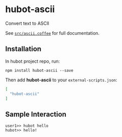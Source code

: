 # hubot-ascii

Convert text to ASCII

See [`src/ascii.coffee`](src/ascii.coffee) for full documentation.

## Installation

In hubot project repo, run:

`npm install hubot-ascii --save`

Then add **hubot-ascii** to your `external-scripts.json`:

```json
[
  "hubot-ascii"
]
```

## Sample Interaction

```
user1>> hubot hello
hubot>> hello!
```

